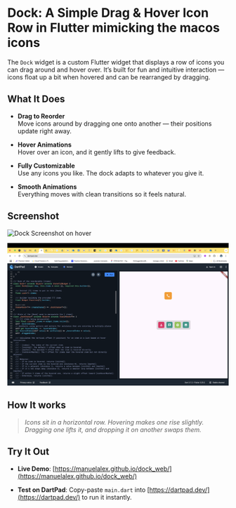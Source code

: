 # Dock: A Simple Drag & Hover Icon Row in Flutter mimicking the macos icons

The `Dock` widget is a custom Flutter widget that displays a row of icons you can drag around and hover over. It’s built for fun and intuitive interaction — icons float up a bit when hovered and can be rearranged by dragging.

## What It Does

- **Drag to Reorder**  
  Move icons around by dragging one onto another — their positions update right away.
  
- **Hover Animations**  
  Hover over an icon, and it gently lifts to give feedback.

- **Fully Customizable**  
  Use any icons you like. The dock adapts to whatever you give it.

- **Smooth Animations**  
  Everything moves with clean transitions so it feels natural.

## Screenshot

![Dock Screenshot on hover](assets/dock_hover_pic.png.png)

![Dock Screenshot on drag](assets/dock_drag_pic.png)
## How It works

> _Icons sit in a horizontal row. Hovering makes one rise slightly. Dragging one lifts it, and dropping it on another swaps them._

## Try It Out

- **Live Demo**: [https://manuelalex.github.io/dock_web/](https://manuelalex.github.io/dock_web/)

- **Test on DartPad**: Copy-paste `main.dart` into [https://dartpad.dev/](https://dartpad.dev/) to run it instantly.


